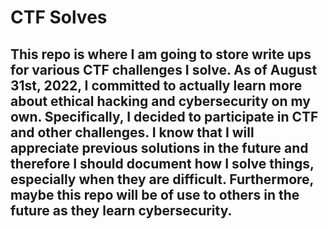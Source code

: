 # CTF Solves

## This repo is where I am going to store write ups for various CTF challenges I solve. As of August 31st, 2022, I committed to actually learn more about ethical hacking and cybersecurity on my own. Specifically, I decided to participate in CTF and other challenges. I know that I will appreciate previous solutions in the future and therefore I should document how I solve things, especially when they are difficult. Furthermore, maybe this repo will be of use to others in the future as they learn cybersecurity.
